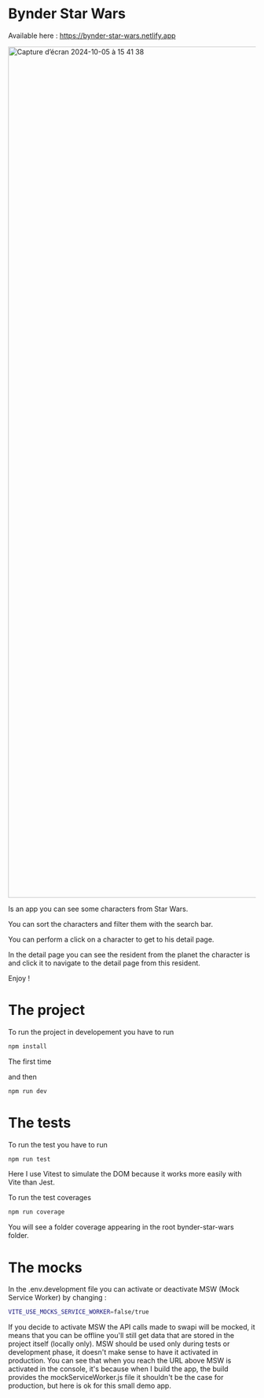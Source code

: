 # Bynder Star Wars

Available here : https://bynder-star-wars.netlify.app

<img width="1728" alt="Capture d’écran 2024-10-05 à 15 41 38" src="https://github.com/user-attachments/assets/c3658b1c-9349-4695-9a97-97d5769d38c3">

Is an app you can see some characters from Star Wars.

You can sort the characters and filter them with the search bar.

You can perform a click on a character to get to his detail page.

In the detail page you can see the resident from the planet the character is and
click it to navigate to the detail page from this resident.

Enjoy !

# The project

To run the project in developement you have to run

```bash
npm install
```
The first time

and then 

```bash
npm run dev
```

# The tests


To run the test you have to run

```bash
npm run test
```

Here I use Vitest to simulate the DOM because it works more easily with Vite than Jest.

To run the test coverages

```bash
npm run coverage
```

You will see a folder coverage appearing in the root bynder-star-wars folder.


# The mocks


In the .env.development file you can activate or deactivate MSW (Mock Service Worker) by changing :

```bash
VITE_USE_MOCKS_SERVICE_WORKER=false/true
```
If you decide to activate MSW the API calls made to swapi will be mocked, it means that you can be offline you'll still get data that are stored in the project itself (locally only).
MSW should be used only during tests or development phase, it doesn't make sense to have it activated in production.
You can see that when you reach the URL above MSW is activated in the console, it's because when I build the app, the build provides the mockServiceWorker.js file it shouldn't be the case for production, but here is ok for this small demo app.


